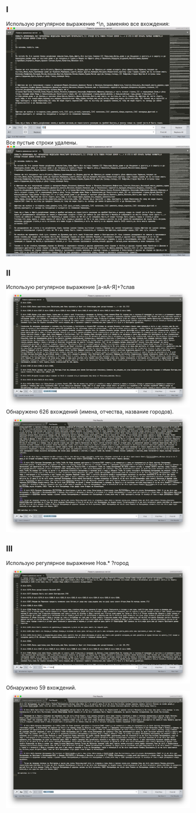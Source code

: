 ## I
Использую регулярное выражение ^\n, заменяю все вхождения:
![alt text](https://github.com/chekushina/hw8/blob/master/%D0%A1%D0%BD%D0%B8%D0%BC%D0%BE%D0%BA%20%D1%8D%D0%BA%D1%80%D0%B0%D0%BD%D0%B0%202018-06-03%20%D0%B2%2018.56.18.png)
Все пустые строки удалены.
![alt text](https://github.com/chekushina/hw8/blob/master/%D0%A1%D0%BD%D0%B8%D0%BC%D0%BE%D0%BA%20%D1%8D%D0%BA%D1%80%D0%B0%D0%BD%D0%B0%202018-06-03%20%D0%B2%2018.57.01.png)

## II
Использую регулярное выражение [а-яА-Я]+?слав
![alt text](https://github.com/chekushina/hw8/blob/master/%D0%A1%D0%BD%D0%B8%D0%BC%D0%BE%D0%BA%20%D1%8D%D0%BA%D1%80%D0%B0%D0%BD%D0%B0%202018-06-03%20%D0%B2%2021.43.45.png)
Обнаружено 626 вхождений (имена, отчества, название городов).
![alt text](https://github.com/chekushina/hw8/blob/master/%D0%A1%D0%BD%D0%B8%D0%BC%D0%BE%D0%BA%20%D1%8D%D0%BA%D1%80%D0%B0%D0%BD%D0%B0%202018-06-03%20%D0%B2%2021.44.48.png)

## III
Использую регулярное выражение Нов.* ?город
![alt text](https://github.com/chekushina/hw8/blob/master/%D0%A1%D0%BD%D0%B8%D0%BC%D0%BE%D0%BA%20%D1%8D%D0%BA%D1%80%D0%B0%D0%BD%D0%B0%202018-06-03%20%D0%B2%2022.04.36.png)
Обнаружено 59 вхождений.
![alt text](https://github.com/chekushina/hw8/blob/master/%D0%A1%D0%BD%D0%B8%D0%BC%D0%BE%D0%BA%20%D1%8D%D0%BA%D1%80%D0%B0%D0%BD%D0%B0%202018-06-03%20%D0%B2%2022.07.07.png)
